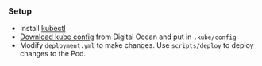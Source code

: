 ### Setup

- Install [kubectl](https://kubernetes.io/docs/tasks/tools/)
- [Download kube config](https://cloud.digitalocean.com/kubernetes/clusters/3d30c10c-e5f3-40e5-a527-1d0d5c9f7edd?i=3ff5d8) from Digital Ocean and put in `.kube/config`
- Modify `deployment.yml` to make changes. Use `scripts/deploy` to deploy changes to the Pod.
